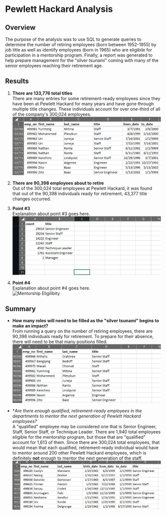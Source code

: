 # Pewlett Hackard Analysis

## Overview
The purpose of the analysis was to use SQL to generate queries to determine the number of retiring employees (born between 1952-1955) by job title as well as identify employees (born in 1965) who are eligibile for participation in a mentorship program. Finally, a report was generated to help prepare management for the "silver tsunami" coming with many of the senior employees reaching their retirement age.

## Results
1. **There are 133,776 total titles** <br/>
There are many entries for some retirement-ready employees since they have been at Pewlett Hackard for many years and have gone through multiple title changes. These individuals account for over one-third of all of the company's 300,024 employees.<br/>
![Retirement Titles](Data/retirement_titles.png)

2. **There are 90,398 employees about to retire** <br/>
Out of the 300,024 total employees at Pewlett Hackard, it was found that out of the 90,398 individuals ready for retirement, 43,377 title changes occurred.<br/>

3. **Point #3** <br/>
Explanation about point #3 goes here.<br/>
![Retiring Titles](Data/retiring_titles.png)

4. **Point #4** <br/>
Explanation about point #4 goes here.<br/>
![Mentorship Eligilibity](Data/mentorship_eligibility.png)

## Summary

- **How many roles will need to be filled as the "silver tsunami" begins to make an impact?** <br/>
    From running a query on the number of retiring employees, there are 90,398 individuals ready for retirement. To prepare for their absence, there will need to be that many positions filled.<br/>
    ![Unique Titles](Data/unique_titles.png)

- **Are there enough qualified, retirement-ready employees in the departments to mentor the next generation of Pewlett Hackard employees?* <br/>
    A "qualified" employee may be considered one that is Senior Engineer, Staff, Senior Staff, or Technique Leader. There are 1,940 total employees eligible for the mentorship program, but those that are "qualified" account for 1,613 of them. Since there are 300,024 total employees, that would mean that each qualified, retirement-ready individual would have to mentor around 200 other Pewlett Hackard employees, which is definitely **not** enough to mentor the next generation of the staff. <br/>
    ![Scores by school spending](Data/qualified_mentorship.png)

